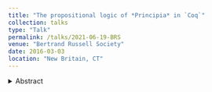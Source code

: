 ```yaml
---
title: "The propositional logic of *Principia* in `Coq`"
collection: talks
type: "Talk"
permalink: /talks/2021-06-19-BRS
venue: "Bertrand Russell Society"
date: 2016-03-03
location: "New Britain, CT"
---
```


<details>
  <summary>Abstract</summary>
  There have been multiple reconstructions of the propositional logic of 
  *Principia* beginning with the artificial intelligence research of 
  Newell, Simon, and Shaw in the 1950s, including the mechanical validity-checker 
  of Hao Wang (see ''IBM Journal of Research and Development'' 1960), and 
  the proof reconstructions of Daniel O'Leary using Polish notations (see *Russell* 
  1988). To these results I have added a fully computer-checked reconstruction of 
  the propositional logic of "Principia" following the proof sketches 
  indicated in that work. This talk will discuss what computer-checking *Principia* 
  proofs in `Coq` tells us about the proof sketches, and also about the development 
  of propositional logic between *Principia* and Russell's 1906 ''The Theory of Implication.''
</details>
